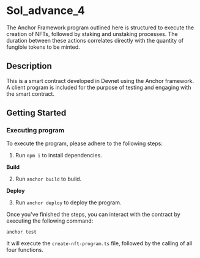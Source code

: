 # Sol_advance_4

The Anchor Framework program outlined here is structured to execute the creation of NFTs, followed by staking and unstaking processes. The duration between these actions correlates directly with the quantity of fungible tokens to be minted.

## Description

This is a smart contract developed in Devnet using the Anchor framework. A client program is included for the purpose of testing and engaging with the smart contract.

## Getting Started

### Executing program

To execute the program, please adhere to the following steps:

1. Run `npm i` to install dependencies.

**Build**

2. Run `anchor build` to build.

**Deploy**

3. Run `anchor deploy` to deploy the program.

Once you've finished the steps, you can interact with the contract by executing the following command:

```
anchor test
```

It will execute the `create-nft-program.ts` file, followed by the calling of all four functions.
